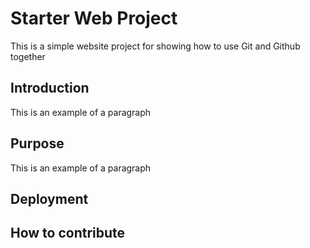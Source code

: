# Starter Web Project

This is a simple website project for showing how to use Git and Github together

## Introduction

This is an example of a paragraph

## Purpose

This is an example of a paragraph 

## Deployment
## How to contribute